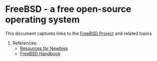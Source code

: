 # FreeBSD - a free open-source operating system

This document captures links to the [FreeBSD Project][1] and related topics

1. References:
    - [Resources for Newbies][2]
    - [FreeBSD Handbook][3]

[1]: <freebsd.org> "freebsd.org"
[2]: <https://www.freebsd.org/projects/newbies/> "for newbies"
[3]: <https://docs.freebsd.org/en/books/handbook/> "FreeBSD Handbook"
